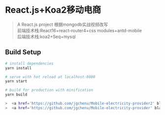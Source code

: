 # React.js+Koa2移动电商

> A React.js project 根据mongodb实战视频改写<br/>
> 前端技术栈:React16+react-router4+css modules+antd-mobile<br>
> 后端技术栈:koa2+Seq+mysql<br>
## Build Setup

``` bash
# install dependencies
yarn install

# serve with hot reload at localhost:8080
yarn start

# build for production with minification
yarn build

>  <a href='https://github.com/jgchenu/Mobile-electricity-provider2' blank>vue+koa2+mongodb版本传送门<a>
>  <a href='https://github.com/jgchenu/Mobile-electricity-provider' blank>vue+koa2+mysql版本传送门<a>

